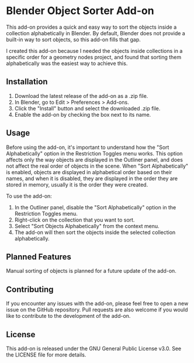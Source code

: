 # Blender Object Sorter Add-on
This add-on provides a quick and easy way to sort the objects inside a collection alphabetically in Blender. By default, Blender does not provide a built-in way to sort objects, so this add-on fills that gap.

I created this add-on because I needed the objects inside collections in a specific order for a geometry nodes project, and found that sorting them alphabetically was the easiest way to achieve this.

## Installation
1. Download the latest release of the add-on as a .zip file.
2. In Blender, go to Edit > Preferences > Add-ons.
3. Click the "Install" button and select the downloaded .zip file.
4. Enable the add-on by checking the box next to its name.

## Usage
Before using the add-on, it's important to understand how the "Sort Alphabetically" option in the Restriction Toggles menu works. This option affects only the way objects are displayed in the Outliner panel, and does not affect the real order of objects in the scene. When "Sort Alphabetically" is enabled, objects are displayed in alphabetical order based on their names, and when it is disabled, they are displayed in the order they are stored in memory, usually it is the order they were created.

To use the add-on:

1. In the Outliner panel, disable the "Sort Alphabetically" option in the Restriction Toggles menu.
2. Right-click on the collection that you want to sort.
3. Select "Sort Objects Alphabetically" from the context menu.
4. The add-on will then sort the objects inside the selected collection alphabetically.

## Planned Features
Manual sorting of objects is planned for a future update of the add-on.

## Contributing
If you encounter any issues with the add-on, please feel free to open a new issue on the GitHub repository. Pull requests are also welcome if you would like to contribute to the development of the add-on.

## License
This add-on is released under the GNU General Public License v3.0. See the LICENSE file for more details.